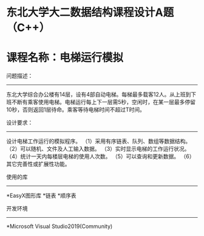 东北大学大二数据结构课程设计A题（C++）
======================

课程名称：电梯运行模拟
======================

问题描述：
______________________________________
东北大学综合办公楼有14层，设有4部自动电梯。每梯最多载客12人。从上班到下班不断有乘客使用电梯。电梯运行每上下一层需5秒，空闲时，在某一层最多停留10秒，否则返回1层待命。乘客等待电梯时间不超过T时间。

设计要求：
______________________________________

设计电梯工作运行的模拟程序。
（1）采用有序链表、队列、数组等数据结构。
（2）可以随机、文件及人工输入数据。
（3）实时显示电梯的工作运行状况。
（4）统计一天内每楼层电梯的使用人次数。
（5）可以查询和更新数据。
（6）其它完善性或扩展性功能。

使用的库
___________________________________________
*EasyX图形库
*链表
*顺序表

开发环境
_________________________________________
*Microsoft Visual Studio2019(Community)